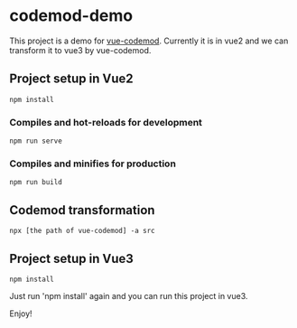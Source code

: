 # codemod-demo

This project is a demo for [vue-codemod](https://github.com/originjs/vue-codemod). Currently it is in vue2 and we can transform it to vue3 by vue-codemod.

## Project setup in Vue2
```
npm install
```

### Compiles and hot-reloads for development
```
npm run serve
```

### Compiles and minifies for production
```
npm run build
```

## Codemod transformation
```
npx [the path of vue-codemod] -a src
```

## Project setup in Vue3

```
npm install 
```

Just run 'npm install' again and you can run this project in vue3.

Enjoy!
